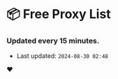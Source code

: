 # :package: Free Proxy List
### Updated every 15 minutes.

- Last updated: `2024-08-30 02:48`

:heart:
